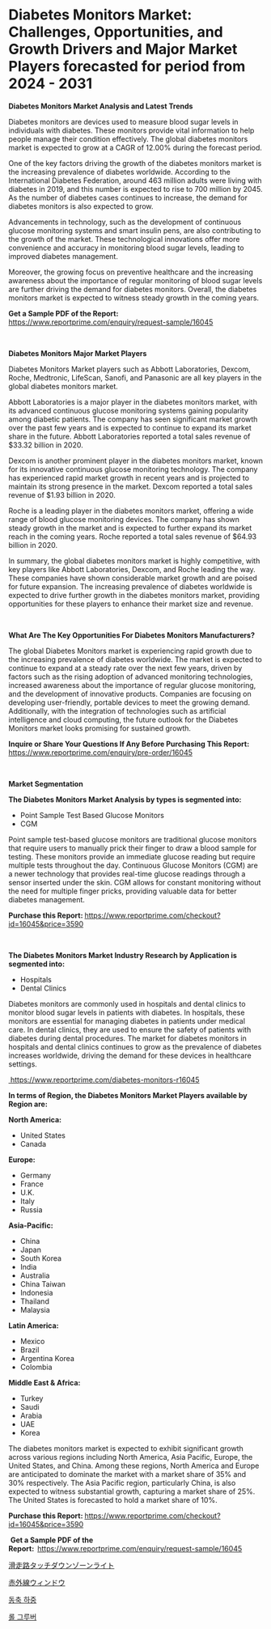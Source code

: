 <p><h1>Diabetes Monitors Market: Challenges, Opportunities, and Growth Drivers and Major Market Players forecasted for period from 2024 - 2031</h1></p><p><strong>Diabetes Monitors Market Analysis and Latest Trends</strong></p>
<p><p>Diabetes monitors are devices used to measure blood sugar levels in individuals with diabetes. These monitors provide vital information to help people manage their condition effectively. The global diabetes monitors market is expected to grow at a CAGR of 12.00% during the forecast period. </p><p>One of the key factors driving the growth of the diabetes monitors market is the increasing prevalence of diabetes worldwide. According to the International Diabetes Federation, around 463 million adults were living with diabetes in 2019, and this number is expected to rise to 700 million by 2045. As the number of diabetes cases continues to increase, the demand for diabetes monitors is also expected to grow.</p><p>Advancements in technology, such as the development of continuous glucose monitoring systems and smart insulin pens, are also contributing to the growth of the market. These technological innovations offer more convenience and accuracy in monitoring blood sugar levels, leading to improved diabetes management.</p><p>Moreover, the growing focus on preventive healthcare and the increasing awareness about the importance of regular monitoring of blood sugar levels are further driving the demand for diabetes monitors. Overall, the diabetes monitors market is expected to witness steady growth in the coming years.</p></p>
<p><strong>Get a Sample PDF of the Report:&nbsp;</strong> <a href="https://www.reportprime.com/enquiry/request-sample/16045">https://www.reportprime.com/enquiry/request-sample/16045</a></p>
<p>&nbsp;</p>
<p><strong>Diabetes Monitors Major Market Players</strong></p>
<p><p>Diabetes Monitors Market players such as Abbott Laboratories, Dexcom, Roche, Medtronic, LifeScan, Sanofi, and Panasonic are all key players in the global diabetes monitors market. </p><p>Abbott Laboratories is a major player in the diabetes monitors market, with its advanced continuous glucose monitoring systems gaining popularity among diabetic patients. The company has seen significant market growth over the past few years and is expected to continue to expand its market share in the future. Abbott Laboratories reported a total sales revenue of $33.32 billion in 2020.</p><p>Dexcom is another prominent player in the diabetes monitors market, known for its innovative continuous glucose monitoring technology. The company has experienced rapid market growth in recent years and is projected to maintain its strong presence in the market. Dexcom reported a total sales revenue of $1.93 billion in 2020.</p><p>Roche is a leading player in the diabetes monitors market, offering a wide range of blood glucose monitoring devices. The company has shown steady growth in the market and is expected to further expand its market reach in the coming years. Roche reported a total sales revenue of $64.93 billion in 2020.</p><p>In summary, the global diabetes monitors market is highly competitive, with key players like Abbott Laboratories, Dexcom, and Roche leading the way. These companies have shown considerable market growth and are poised for future expansion. The increasing prevalence of diabetes worldwide is expected to drive further growth in the diabetes monitors market, providing opportunities for these players to enhance their market size and revenue.</p></p>
<p>&nbsp;</p>
<p><strong>What Are The Key Opportunities For Diabetes Monitors Manufacturers?</strong></p>
<p><p>The global Diabetes Monitors market is experiencing rapid growth due to the increasing prevalence of diabetes worldwide. The market is expected to continue to expand at a steady rate over the next few years, driven by factors such as the rising adoption of advanced monitoring technologies, increased awareness about the importance of regular glucose monitoring, and the development of innovative products. Companies are focusing on developing user-friendly, portable devices to meet the growing demand. Additionally, with the integration of technologies such as artificial intelligence and cloud computing, the future outlook for the Diabetes Monitors market looks promising for sustained growth.</p></p>
<p><strong>Inquire or Share Your Questions If Any Before Purchasing This Report:</strong> <a href="https://www.reportprime.com/enquiry/pre-order/16045">https://www.reportprime.com/enquiry/pre-order/16045</a></p>
<p>&nbsp;</p>
<p><strong>Market Segmentation</strong></p>
<p><strong>The Diabetes Monitors Market Analysis by types is segmented into:</strong></p>
<p><ul><li>Point Sample Test Based Glucose Monitors</li><li>CGM</li></ul></p>
<p><p>Point sample test-based glucose monitors are traditional glucose monitors that require users to manually prick their finger to draw a blood sample for testing. These monitors provide an immediate glucose reading but require multiple tests throughout the day. Continuous Glucose Monitors (CGM) are a newer technology that provides real-time glucose readings through a sensor inserted under the skin. CGM allows for constant monitoring without the need for multiple finger pricks, providing valuable data for better diabetes management.</p></p>
<p><strong>Purchase this Report:&nbsp;</strong><a href="https://www.reportprime.com/checkout?id=16045&price=3590">https://www.reportprime.com/checkout?id=16045&price=3590</a></p>
<p>&nbsp;</p>
<p><strong>The Diabetes Monitors Market Industry Research by Application is segmented into:</strong></p>
<p><ul><li>Hospitals</li><li>Dental Clinics</li></ul></p>
<p><p>Diabetes monitors are commonly used in hospitals and dental clinics to monitor blood sugar levels in patients with diabetes. In hospitals, these monitors are essential for managing diabetes in patients under medical care. In dental clinics, they are used to ensure the safety of patients with diabetes during dental procedures. The market for diabetes monitors in hospitals and dental clinics continues to grow as the prevalence of diabetes increases worldwide, driving the demand for these devices in healthcare settings.</p></p>
<p><a href="https://www.reportprime.com/diabetes-monitors-r16045">&nbsp;https://www.reportprime.com/diabetes-monitors-r16045</a></p>
<p><strong>In terms of Region, the Diabetes Monitors Market Players available by Region are:</strong></p>
<p>
    <p> <strong> North America: </strong>
        <ul>
            <li>United States</li>
            <li>Canada</li>
        </ul>
        </p> 
    <p> <strong> Europe: </strong>
        <ul>
            <li>Germany</li>
            <li>France</li>
            <li>U.K.</li>
            <li>Italy</li>
            <li>Russia</li>
        </ul>
        </p> 
    <p> <strong> Asia-Pacific: </strong>
        <ul>
            <li>China</li>
            <li>Japan</li>
            <li>South Korea</li>
            <li>India</li>
            <li>Australia</li>
            <li>China Taiwan</li>
            <li>Indonesia</li>
            <li>Thailand</li>
            <li>Malaysia</li>
        </ul>
        </p> 
    <p> <strong> Latin America: </strong>
        <ul>
            <li>Mexico</li>
            <li>Brazil</li>
            <li>Argentina Korea</li>
            <li>Colombia</li>
        </ul>
        </p> 
    <p> <strong> Middle East & Africa: </strong>
        <ul>
            <li>Turkey</li>
            <li>Saudi</li>
            <li>Arabia</li>
            <li>UAE</li>
            <li>Korea</li>
        </ul>
    </p>
    </p>
<p><p>The diabetes monitors market is expected to exhibit significant growth across various regions including North America, Asia Pacific, Europe, the United States, and China. Among these regions, North America and Europe are anticipated to dominate the market with a market share of 35% and 30% respectively. The Asia Pacific region, particularly China, is also expected to witness substantial growth, capturing a market share of 25%. The United States is forecasted to hold a market share of 10%.</p></p>
<p><strong>Purchase this Report: </strong><a href="https://www.reportprime.com/checkout?id=16045&price=3590">https://www.reportprime.com/checkout?id=16045&price=3590</a></p>
<p>&nbsp;<strong>Get a Sample PDF of the Report:&nbsp;&nbsp;</strong><a href="https://www.reportprime.com/enquiry/request-sample/16045">https://www.reportprime.com/enquiry/request-sample/16045</a></p>
<p><strong></strong></p>
<p><p><a href="https://medium.com/@amiles.fermin/%E3%83%A9%E3%83%B3%E3%82%A6%E3%82%A7%E3%82%A4%E3%82%BF%E3%83%83%E3%83%81%E3%83%80%E3%82%A6%E3%83%B3%E3%82%BE%E3%83%BC%E3%83%B3%E3%83%A9%E3%82%A4%E3%83%88%E5%B8%82%E5%A0%B4%E3%81%AE%E5%B1%95%E6%9C%9B-%E7%94%A3%E6%A5%AD%E6%A6%82%E8%A6%81%E3%81%A8%E4%BA%88%E6%B8%AC-2024%E5%B9%B4%E3%81%8B%E3%82%892031%E5%B9%B4-854a3cb8821c">滑走路タッチダウンゾーンライト</a></p><p><a href="https://medium.com/@elihomenick1943/%E8%B5%A4%E5%A4%96%E7%B7%9A%E7%AA%93%E5%B8%82%E5%A0%B4-2031%E5%B9%B4%E3%81%BE%E3%81%A7%E3%81%AE%E3%83%88%E3%83%AC%E3%83%B3%E3%83%89-%E4%BA%88%E6%B8%AC-%E7%AB%B6%E4%BA%89%E5%88%86%E6%9E%90-4a208f85bfdc">赤外線ウィンドウ</a></p><p><a href="https://medium.com/@carlosrtzkzhj/%ED%88%AC%EA%B0%80%ED%98%95-%EB%B6%80%ED%95%98-%EC%8B%9C%EC%9E%A5-%EC%9D%B8%EC%82%AC%EC%9D%B4%ED%8A%B8-%EC%8B%9C%EC%9E%A5-%EB%8F%99%ED%96%A5-%EC%84%B1%EC%9E%A5-2024%EB%85%84%EB%B6%80%ED%84%B0-2031%EB%85%84%EA%B9%8C%EC%A7%80-%EC%98%88%EC%B8%A1%EB%90%9C-%EA%B2%83-83fe7cd279b2">동축 하중</a></p><p><a href="https://medium.com/@honeypie6456/%EB%A1%A4-%EA%B7%B8%EB%A3%A8%EB%B2%84-%EC%8B%9C%EC%9E%A5-%EA%B2%BD%EC%9F%81-%EB%B6%84%EC%84%9D-%EC%8B%9C%EC%9E%A5-%EB%8F%99%ED%96%A5-%EB%B0%8F-2031%EB%85%84%EA%B9%8C%EC%A7%80-%EC%98%88%EC%B8%A1-efe521604f42">롤 그루버</a></p></p>